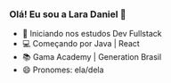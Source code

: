 ### Olá! Eu sou a Lara Daniel 👋

- 🌱 Iniciando nos estudos Dev Fullstack
- 💻 Começando por Java | React
- 📚 Gama Academy | Generation Brasil
- 😄 Pronomes: ela/dela
